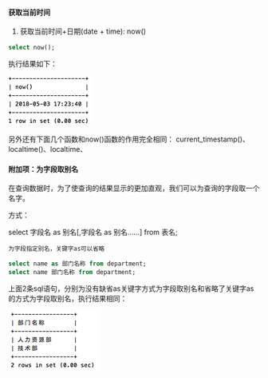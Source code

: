 #### 获取当前时间

1. 获取当前时间+日期(date + time): now()

```sql
select now();
```

执行结果如下：

![](images/img-db1.png)

另外还有下面几个函数和now()函数的作用完全相同：
current_timestamp()、localtime()、localtime、


#### 附加项：为字段取别名

在查询数据时，为了使查询的结果显示的更加直观，我们可以为查询的字段取一个名字。

方式：

select 字段名 as 别名[,字段名 as 别名……] from 表名;

```
为字段指定别名，关键字as可以省略
```

```sql
select name as 部门名称 from department;
select name 部门名称 from department;
```

上面2条sql语句，分别为没有缺省as关键字方式为字段取别名和省略了关键字as的方式为字段取别名，执行结果相同：

![](images/img-db2.png)
